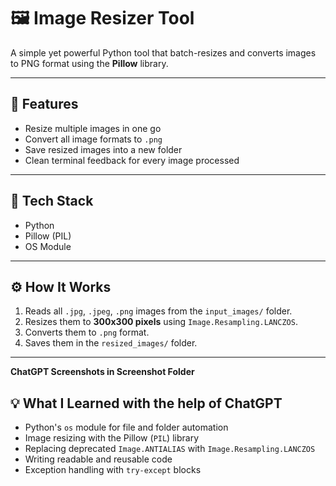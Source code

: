 # 🖼️ Image Resizer Tool

A simple yet powerful Python tool that batch-resizes and converts images to PNG format using the **Pillow** library.

---

## 🚀 Features

- Resize multiple images in one go
- Convert all image formats to `.png`
- Save resized images into a new folder
- Clean terminal feedback for every image processed

---

## 🧰 Tech Stack

- Python 
- Pillow (PIL)
- OS Module

---

## ⚙️ How It Works

1. Reads all `.jpg`, `.jpeg`, `.png` images from the `input_images/` folder.
2. Resizes them to **300x300 pixels** using `Image.Resampling.LANCZOS`.
3. Converts them to `.png` format.
4. Saves them in the `resized_images/` folder.

---

**ChatGPT Screenshots in Screenshot Folder**
## 💡 What I Learned with the help of ChatGPT

- Python's `os` module for file and folder automation
- Image resizing with the Pillow (`PIL`) library
- Replacing deprecated `Image.ANTIALIAS` with `Image.Resampling.LANCZOS`
- Writing readable and reusable code
- Exception handling with `try-except` blocks
